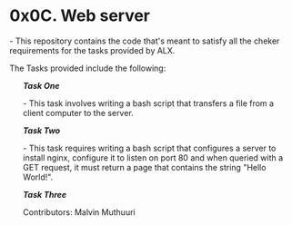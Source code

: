 <h1>0x0C. Web server</h1>
<p>- This repository contains the code that's meant to satisfy all the cheker requirements for the tasks provided by ALX.</p>
<p>The Tasks provided include the following:</p>
<ul>

<i><b>Task One</b></i>
<p>- This task involves writing a bash script that transfers a file from a client computer to the server.</p>

<i><b>Task Two</b></i>
<p>- This task requires writing a bash script that configures a server to install nginx, configure it to listen on port 80 and when queried with a GET request, it must return a page that contains the string "Hello World!".</p>

<i><b>Task Three</b></i>

Contributors:
Malvin Muthuuri
